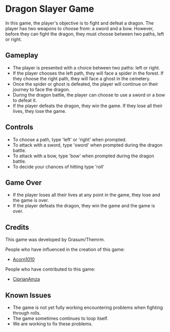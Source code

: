 # Dragon Slayer Game

In this game, the player's objective is to fight and defeat a dragon. The player has two weapons to choose from: a sword and a bow. However, before they can fight the dragon, they must choose between two paths, left or right.

## Gameplay
- The player is presented with a choice between two paths: left or right.
- If the player chooses the left path, they will face a spider in the forest. If they choose the right path, they will face a ghost in the cemetery.
- Once the spider or ghost is defeated, the player will continue on their journey to face the dragon.
- During the dragon battle, the player can choose to use a sword or a bow to defeat it.
- If the player defeats the dragon, they win the game. If they lose all their lives, they lose the game.

## Controls
- To choose a path, type 'left' or 'right' when prompted.
- To attack with a sword, type 'sword' when prompted during the dragon battle.
- To attack with a bow, type 'bow' when prompted during the dragon battle.
- To decide your chances of hitting type 'roll'

## Game Over
- If the player loses all their lives at any point in the game, they lose and the game is over.
- If the player defeats the dragon, they win the game and the game is over.

## Credits
This game was developed by Grasum/Themrm.

People who have influenced in the creation of this game:
- [Acorn1010](https://github.com/acorn1010)

People who have contributed to this game:
- [CiprianAmza](https://github.com/CiprianAmza)

## Known Issues
- The game is not yet fully working encountering problems when fighting through rolls.
- The game sometimes continues to loop itself.
- We are working to fix these problems.
